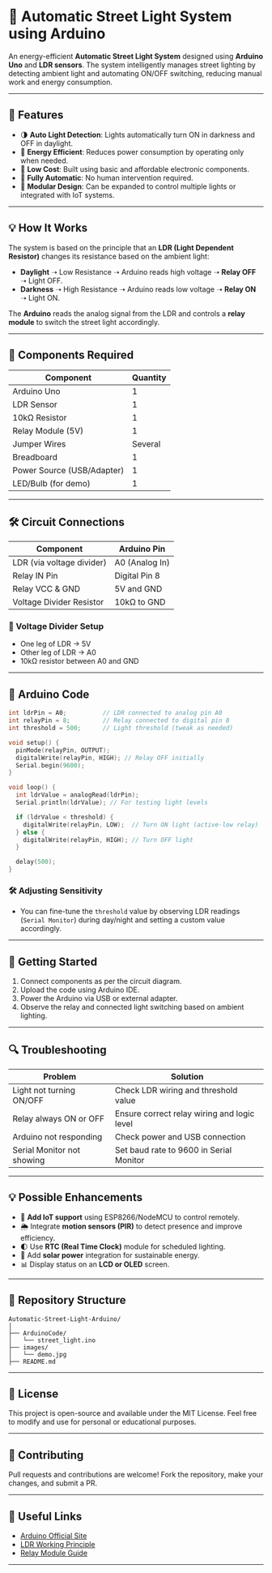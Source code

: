 # 🌃 Automatic Street Light System using Arduino

An energy-efficient **Automatic Street Light System** designed using **Arduino Uno** and **LDR sensors**. The system intelligently manages street lighting by detecting ambient light and automating ON/OFF switching, reducing manual work and energy consumption.

---

## 🔧 Features

* 🌗 **Auto Light Detection**: Lights automatically turn ON in darkness and OFF in daylight.
* 🔋 **Energy Efficient**: Reduces power consumption by operating only when needed.
* 💸 **Low Cost**: Built using basic and affordable electronic components.
* 🔄 **Fully Automatic**: No human intervention required.
* 🧩 **Modular Design**: Can be expanded to control multiple lights or integrated with IoT systems.

---

## 💡 How It Works

The system is based on the principle that an **LDR (Light Dependent Resistor)** changes its resistance based on the ambient light:

* **Daylight** ➝ Low Resistance ➝ Arduino reads high voltage ➝ **Relay OFF** ➝ Light OFF.
* **Darkness** ➝ High Resistance ➝ Arduino reads low voltage ➝ **Relay ON** ➝ Light ON.

The **Arduino** reads the analog signal from the LDR and controls a **relay module** to switch the street light accordingly.

---

## 🧰 Components Required

| Component                  | Quantity |
| -------------------------- | -------- |
| Arduino Uno                | 1        |
| LDR Sensor                 | 1        |
| 10kΩ Resistor              | 1        |
| Relay Module (5V)          | 1        |
| Jumper Wires               | Several  |
| Breadboard                 | 1        |
| Power Source (USB/Adapter) | 1        |
| LED/Bulb (for demo)        | 1        |

---

## 🛠️ Circuit Connections

| Component                 | Arduino Pin    |
| ------------------------- | -------------- |
| LDR (via voltage divider) | A0 (Analog In) |
| Relay IN Pin              | Digital Pin 8  |
| Relay VCC & GND           | 5V and GND     |
| Voltage Divider Resistor  | 10kΩ to GND    |

### 📌 Voltage Divider Setup

* One leg of LDR → 5V
* Other leg of LDR → A0
* 10kΩ resistor between A0 and GND

---

## 🧪 Arduino Code

```cpp
int ldrPin = A0;          // LDR connected to analog pin A0
int relayPin = 8;         // Relay connected to digital pin 8
int threshold = 500;      // Light threshold (tweak as needed)

void setup() {
  pinMode(relayPin, OUTPUT);
  digitalWrite(relayPin, HIGH); // Relay OFF initially
  Serial.begin(9600);
}

void loop() {
  int ldrValue = analogRead(ldrPin);
  Serial.println(ldrValue); // For testing light levels

  if (ldrValue < threshold) {
    digitalWrite(relayPin, LOW);  // Turn ON light (active-low relay)
  } else {
    digitalWrite(relayPin, HIGH); // Turn OFF light
  }

  delay(500);
}
```

### 🛠️ Adjusting Sensitivity

* You can fine-tune the `threshold` value by observing LDR readings (`Serial Monitor`) during day/night and setting a custom value accordingly.

---

## 🚀 Getting Started

1. Connect components as per the circuit diagram.
2. Upload the code using Arduino IDE.
3. Power the Arduino via USB or external adapter.
4. Observe the relay and connected light switching based on ambient lighting.

---

## 🔍 Troubleshooting

| Problem                    | Solution                                    |
| -------------------------- | ------------------------------------------- |
| Light not turning ON/OFF   | Check LDR wiring and threshold value        |
| Relay always ON or OFF     | Ensure correct relay wiring and logic level |
| Arduino not responding     | Check power and USB connection              |
| Serial Monitor not showing | Set baud rate to 9600 in Serial Monitor     |

---

## 💡 Possible Enhancements

* 📱 **Add IoT support** using ESP8266/NodeMCU to control remotely.
* 🌦️ Integrate **motion sensors (PIR)** to detect presence and improve efficiency.
* 🌓 Use **RTC (Real Time Clock)** module for scheduled lighting.
* 🔋 Add **solar power** integration for sustainable energy.
* 📊 Display status on an **LCD or OLED** screen.

---

## 📁 Repository Structure

```
Automatic-Street-Light-Arduino/
│
├── ArduinoCode/
│   └── street_light.ino
├── images/
│   └── demo.jpg
├── README.md
```

---

## 📜 License

This project is open-source and available under the MIT License. Feel free to modify and use for personal or educational purposes.

---

## 🤝 Contributing

Pull requests and contributions are welcome! Fork the repository, make your changes, and submit a PR.

---

## 🔗 Useful Links

* [Arduino Official Site](https://www.arduino.cc/)
* [LDR Working Principle](https://www.electronics-tutorials.ws/light/light_2.html)
* [Relay Module Guide](https://lastminuteengineers.com/relay-module-arduino-tutorial/)

---





